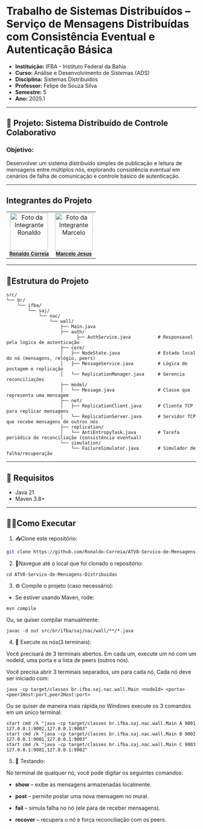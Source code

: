 # Trabalho de Sistemas Distribuídos – Serviço de Mensagens Distribuídas com Consistência Eventual e Autenticação Básica 
- **Instituição:** IFBA - Instituto Federal da Bahia
- **Curso:** Análise e Desenvolvimento de Sistemas (ADS)
- **Disciplina:** Sistemas Distribuídos
- **Professor:** Felipe de Souza Silva
- **Semestre:** 5
- **Ano:** 2025.1

---
## 📌 Projeto: Sistema Distribuído de Controle Colaborativo

### Objetivo:
Desenvolver um sistema distribuído simples de publicação e leitura de mensagens entre múltiplos nós, explorando consistência eventual em cenários de falha de comunicação e controle básico de autenticação.

---
## Integrantes do Projeto

<table>
  <tr>
    <td align="center">
      <img src="https://avatars.githubusercontent.com/u/129338943?v=4" width="100px;" alt="Foto da Integrante Ronaldo"/><br />
      <sub><b><a href="https://github.com/Ronaldo-Correia">Ronaldo Correia</a></b></sub>
    </td>
    <td align="center">
      <img src="https://avatars.githubusercontent.com/u/114780494?v=4" width="100px;" alt="Foto da Integrante Marcelo"/><br />
      <sub><b><a href="https://github.com/marceloteclas">Marcelo Jesus</a></b></sub>
    </td>
  </tr>
</table>

---

## 📁Estrutura do Projeto
```
src/
└── br/
    └── ifba/
        └── saj/
            └── nac/
                └── wall/
                    ├── Main.java
                    ├── auth/
                          ├── AuthService.java          # Responsavel pela logica de autenticação
                    ├── core/
                    │   ├── NodeState.java              # Estado local do nó (mensagens, relógio, peers)
                    │   ├── MessageService.java         # Lógica de postagem e replicação
                    │   └── ReplicationManager.java     # Gerencia reconciliações
                    ├── model/
                    │   └── Message.java                # Classe que representa uma mensagem
                    ├── net/
                    │   ├── ReplicationClient.java      # Cliente TCP para replicar mensagens
                    │   └── ReplicationServer.java      # Servidor TCP que recebe mensagens de outros nós
                    ├── replication/
                    │   └── AntiEntropyTask.java        # Tarefa periódica de reconciliação (consistência eventual)
                    └── simulation/
                        └── FailureSimulator.java       # Simulador de falha/recuperação

```

---
## 🚀 Requisitos

- Java 21
- Maven 3.8+

---

## 👨‍💻Como Executar
1. 📥Clone este repositório:
```bash
git clone https://github.com/Ronaldo-Correia/ATV8-Servico-de-Mensagens-Distribuidas.git
```
2.  📁Navegue até o local que foi clonado o repositório:
```
cd ATV8-Servico-de-Mensagens-Distribuidas
```
3. ⚙️ Compile o projeto (caso necessário):

- Se estiver usando Maven, rode:
```
mvn compile
```
Ou, se quiser compilar manualmente:
```
javac -d out src/br/ifba/saj/nac/wall/**/*.java
```
4. 🚦 Execute os nós(3 terminais):

Você precisará de 3 terminais abertos. Em cada um, execute um nó com um nodeId, uma porta e a lista de peers (outros nós).

Você precisa abrir 3 terminais separados, um para cada nó.
Cada nó deve ser iniciado com:
```
java -cp target/classes br.ifba.saj.nac.wall.Main <nodeId> <porta> <peer1Host:port,peer2Host:port>
```

Ou se quiser de maneira mais rápida,no Windows execute os 3 comandos em um único terminal:
```
start cmd /k "java -cp target/classes br.ifba.saj.nac.wall.Main A 9001 127.0.0.1:9002,127.0.0.1:9003"
start cmd /k "java -cp target/classes br.ifba.saj.nac.wall.Main B 9002 127.0.0.1:9001,127.0.0.1:9003"
start cmd /k "java -cp target/classes br.ifba.saj.nac.wall.Main C 9003 127.0.0.1:9001,127.0.0.1:9002"
```
5. 🧪 Testando:

No terminal de qualquer nó, você pode digitar os seguintes comandos:

- **show** – exibe as mensagens armazenadas localmente.

- **post** – permite postar uma nova mensagem no mural.

- **fail** – simula falha no nó (ele para de receber mensagens).

- **recover** – recupera o nó e força reconciliação com os peers.
